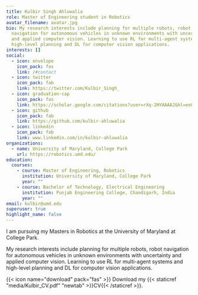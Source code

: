 ```yaml
---
title: Kulbir Singh Ahluwalia
role: Master of Engineering student in Robotics
avatar_filename: avatar.jpg
bio: My research interests include planning for multiple robots, robot
  navigation for autonomous vehicles in unknown environments with uncertainty
  and applied computer vision. Learning to use RL for multi-agent systems and
  high-level planning and DL for computer vision applications.
interests: []
social:
  - icon: envelope
    icon_pack: fas
    link: /#contact
  - icon: twitter
    icon_pack: fab
    link: https://twitter.com/Kulbir_Singh_
  - icon: graduation-cap
    icon_pack: fas
    link: https://scholar.google.com/citations?user=rXq-2HYAAAAJ&hl=en&authuser=1
  - icon: github
    icon_pack: fab
    link: https://github.com/kulbir-ahluwalia
  - icon: linkedin
    icon_pack: fab
    link: www.linkedin.com/in/kulbir-ahluwalia
organizations:
  - name: University of Maryland, College Park
    url: https://robotics.umd.edu/
education:
  courses:
    - course: Master of Engineering, Robotics
      institution: University of Maryland, College Park
      year: ""
    - course: Bachelor of Technology, Electrical Engineering
      institution: Punjab Engineering College, Chandigarh, India
      year: ""
email: kulbir@umd.edu
superuser: true
highlight_name: false
---
```

I am pursuing my Masters in Robotics at the University of Maryland at College Park. 

My research interests include planning for multiple robots, robot navigation for autonomous vehicles in unknown environments with uncertainty and applied computer vision. Learning to use RL for multi-agent systems and high-level planning and DL for computer vision applications.

{{< icon name="download" pack="fas" >}} Download my {{< staticref "media/Kulbir_CV.pdf" "newtab" >}}CV{{< /staticref >}}.